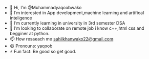 - 👋 Hi, I’m @Muhammadyaqoobwako
- 👀 I’m interested in App development,machine learning and artifical inteligence
- 🌱 I’m currently learning in university in 3rd semester DSA 
- 💞️ I’m looking to collaborate on remote job i know c++,html css and begginer at python.
- 📫 How resaeach me sahilkhanwako22@gmail.com
- 😄 Pronouns: yaqoob 
- ⚡ Fun fact: Be good so get good.

<!---
Muhammadyaqoobwako/Muhammadyaqoobwako is a ✨ special ✨ repository because its `README.md` (this file) appears on your GitHub profile.
You can click the Preview link to take a look at your changes.
--->
